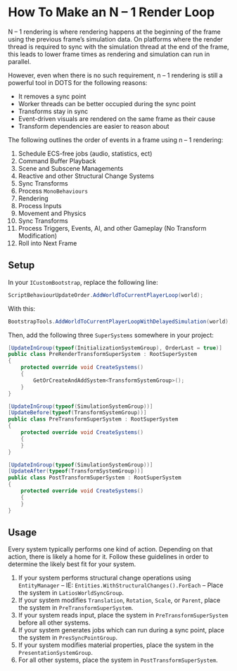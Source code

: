 # How To Make an N – 1 Render Loop

N – 1 rendering is where rendering happens at the beginning of the frame using
the previous frame’s simulation data. On platforms where the render thread is
required to sync with the simulation thread at the end of the frame, this leads
to lower frame times as rendering and simulation can run in parallel.

However, even when there is no such requirement, n – 1 rendering is still a
powerful tool in DOTS for the following reasons:

-   It removes a sync point
-   Worker threads can be better occupied during the sync point
-   Transforms stay in sync
-   Event-driven visuals are rendered on the same frame as their cause
-   Transform dependencies are easier to reason about

The following outlines the order of events in a frame using n – 1 rendering:

1.  Schedule ECS-free jobs (audio, statistics, ect)
2.  Command Buffer Playback
3.  Scene and Subscene Managements
4.  Reactive and other Structural Change Systems
5.  Sync Transforms
6.  Process `MonoBehaviours`
7.  Rendering
8.  Process Inputs
9.  Movement and Physics
10. Sync Transforms
11. Process Triggers, Events, AI, and other Gameplay (No Transform Modification)
12. Roll into Next Frame

## Setup

In your `ICustomBootstrap`, replace the following line:

```csharp
ScriptBehaviourUpdateOrder.AddWorldToCurrentPlayerLoop(world);
```

With this:

```csharp
BootstrapTools.AddWorldToCurrentPlayerLoopWithDelayedSimulation(world);
```

Then, add the following three `SuperSystems` somewhere in your project:

```csharp
[UpdateInGroup(typeof(InitializationSystemGroup), OrderLast = true)]
public class PreRenderTransformSuperSystem : RootSuperSystem
{
    protected override void CreateSystems()
    {
        GetOrCreateAndAddSystem<TransformSystemGroup>();
    }
}

[UpdateInGroup(typeof(SimulationSystemGroup))]
[UpdateBefore(typeof(TransformSystemGroup))]
public class PreTransformSuperSystem : RootSuperSystem
{
    protected override void CreateSystems()
    {
    }
}

[UpdateInGroup(typeof(SimulationSystemGroup))]
[UpdateAfter(typeof(TransformSystemGroup))]
public class PostTransformSuperSystem : RootSuperSystem
{
    protected override void CreateSystems()
    {
    }
}
```

## Usage

Every system typically performs one kind of action. Depending on that action,
there is likely a home for it. Follow these guidelines in order to determine the
likely best fit for your system.

1.  If your system performs structural change operations using `EntityManager` –
    IE: `Entities.WithStructuralChanges().ForEach` – Place the system in
    `LatiosWorldSyncGroup`.
2.  If your system modifies `Translation`, `Rotation`, `Scale`, or `Parent`,
    place the system in `PreTransformSuperSystem`.
3.  If your system reads input, place the system in `PreTransformSuperSystem`
    before all other systems.
4.  If your system generates jobs which can run during a sync point, place the
    system in `PresSyncPointGroup`.
5.  If your system modifies material properties, place the system in the
    `PresentationSystemGroup`.
6.  For all other systems, place the system in `PostTransformSuperSystem`.
